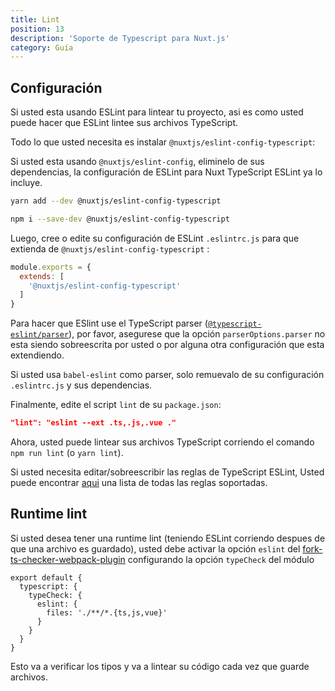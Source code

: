 ```yaml
---
title: Lint
position: 13
description: 'Soporte de Typescript para Nuxt.js'
category: Guía
---
```


## Configuración

Si usted esta usando ESLint para lintear tu proyecto, asi es como usted puede hacer que ESLint lintee sus archivos TypeScript.

Todo lo que usted necesita es instalar `@nuxtjs/eslint-config-typescript`:

<alert type="info">

Si usted esta usando `@nuxtjs/eslint-config`, eliminelo de sus dependencias, la configuración de ESLint para Nuxt TypeScript ESLint ya lo incluye.

</alert>

<code-group>
<code-block label="Yarn" active>

```sh
yarn add --dev @nuxtjs/eslint-config-typescript
```

</code-block>
<code-block label="NPM">

```sh
npm i --save-dev @nuxtjs/eslint-config-typescript
```

</code-block>
</code-group>

Luego, cree o edite su configuración de ESLint `.eslintrc.js` para que extienda de `@nuxtjs/eslint-config-typescript` :
```js
module.exports = {
  extends: [
    '@nuxtjs/eslint-config-typescript'
  ]
}
```
<alert type="warning">
 
Para hacer que ESlint use el TypeScript parser ([`@typescript-eslint/parser`](https://github.com/typescript-eslint/typescript-eslint/tree/master/packages/parser)), por favor, asegurese que la opción `parserOptions.parser` no esta siendo sobreescrita por usted o por alguna otra configuración que esta extendiendo.

Si usted usa `babel-eslint` como parser, solo remuevalo de su configuración `.eslintrc.js` y sus dependencias.

</alert>

Finalmente, edite el script `lint` de su `package.json`:

```json
"lint": "eslint --ext .ts,.js,.vue ."
```

</div>

Ahora, usted puede lintear sus archivos TypeScript corriendo el comando `npm run lint` (o `yarn lint`).

<alert type="info">

Si usted necesita editar/sobreescribir las reglas de TypeScript ESLint, Usted puede encontrar [aqui](https://github.com/typescript-eslint/typescript-eslint/tree/master/packages/eslint-plugin#supported-rules) una lista de todas las reglas soportadas.

</alert>

## Runtime lint

Si usted desea tener una runtime lint (teniendo ESLint corriendo despues de que una archivo es guardado), usted debe activar la opción `eslint` del [fork-ts-checker-webpack-plugin](https://github.com/TypeStrong/fork-ts-checker-webpack-plugin) configurando la opción `typeCheck` del módulo

```ts{}[nuxt.config.js]
export default {
  typescript: {
    typeCheck: {
      eslint: {
        files: './**/*.{ts,js,vue}'
      }
    }
  }
}
```

Esto va a verificar los tipos y va a lintear su código cada vez que guarde archivos.
